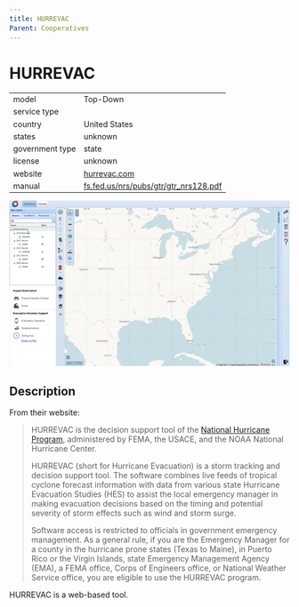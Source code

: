 ```yaml
---
title: HURREVAC
Parent: Cooperatives
---
```


# HURREVAC

|                   |                                          |
|:------------------|:-----------------------------------------|
| model             | Top-Down
| service type      | 
| country           | United States
| states            | unknown
| government type   | state
| license           | unknown
| website           | [hurrevac.com](https://www.hurrevac.com/)
| manual            | [fs.fed.us/nrs/pubs/gtr/gtr_nrs128.pdf](https://www.fs.fed.us/nrs/pubs/gtr/gtr_nrs128.pdf)

![HURREVAC screenshot](images/hurrevac.png)

## Description

From their website:

>HURREVAC is the decision support tool of the [National Hurricane Program](https://www.fema.gov/emergency-managers/risk-management/hurricanes), administered by FEMA, the USACE, and the NOAA National Hurricane Center.
>
>HURREVAC (short for Hurricane Evacuation) is a storm tracking and decision support tool. The software combines live feeds of tropical cyclone forecast information with data from various state Hurricane Evacuation Studies (HES) to assist the local emergency manager in making evacuation decisions based on the timing and potential severity of storm effects such as wind and storm surge.
>
>Software access is restricted to officials in government emergency management. As a general rule, if you are the Emergency Manager for a county in the hurricane prone states (Texas to Maine), in Puerto Rico or the Virgin Islands, state Emergency Management Agency (EMA), a FEMA office, Corps of Engineers office, or National Weather Service office, you are eligible to use the HURREVAC program.

HURREVAC is a web-based tool.
